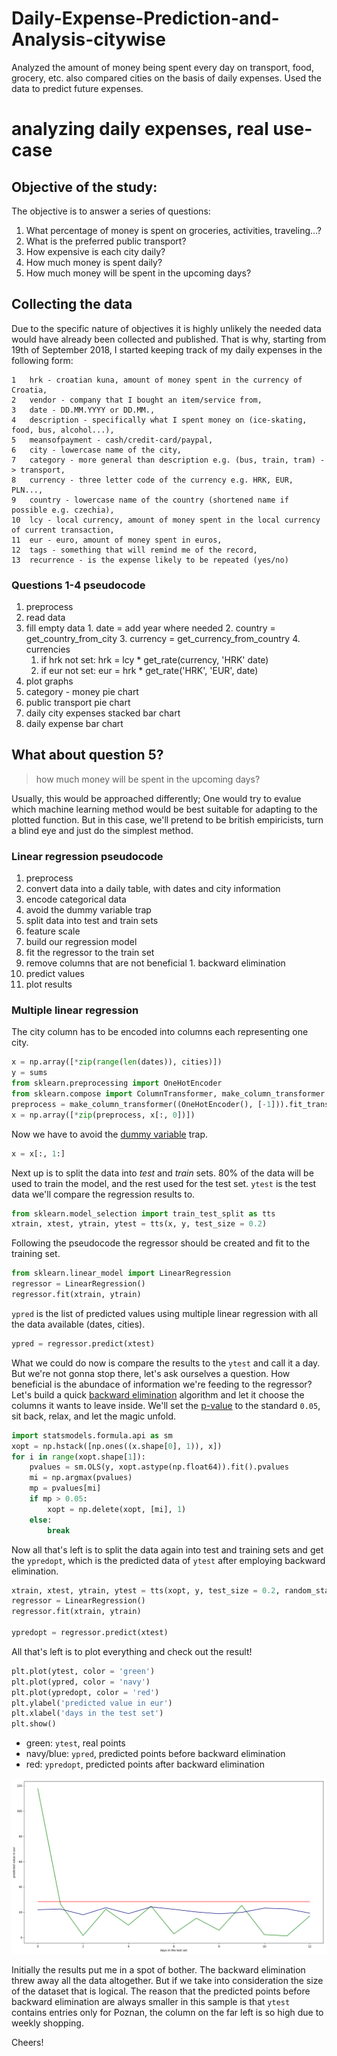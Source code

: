 # Daily-Expense-Prediction-and-Analysis-citywise
Analyzed the amount of money being spent every day on transport, food, grocery, etc. also compared cities on the basis of daily expenses. Used the data to predict future expenses. 
# analyzing daily expenses, real use-case


## Objective of the study:

The objective is to answer a series of questions:

1. What percentage of money is spent on groceries, activities, traveling...?
2. What is the preferred public transport?
3. How expensive is each city daily?
4. How much money is spent daily?
5. How much money will be spent in the upcoming days?

## Collecting the data

Due to the specific nature of objectives it is highly unlikely the needed data would have already been collected and published.
That is why, starting from 19th of September 2018, I started keeping track of my daily expenses in the following form:
```
1   hrk - croatian kuna, amount of money spent in the currency of Croatia,
2   vendor - company that I bought an item/service from,
3   date - DD.MM.YYYY or DD.MM.,
4   description - specifically what I spent money on (ice-skating, food, bus, alcohol...),
5   meansofpayment - cash/credit-card/paypal,
6   city - lowercase name of the city,
7   category - more general than description e.g. (bus, train, tram) -> transport,
8   currency - three letter code of the currency e.g. HRK, EUR, PLN...,
9   country - lowercase name of the country (shortened name if possible e.g. czechia),
10  lcy - local currency, amount of money spent in the local currency of current transaction,
11  eur - euro, amount of money spent in euros,
12  tags - something that will remind me of the record,
13  recurrence - is the expense likely to be repeated (yes/no)
```

### Questions 1-4 pseudocode

1. preprocess
  1. read data
  2. fill empty data
    1. date = add year where needed
    2. country = get_country_from_city
    3. currency = get_currency_from_country
    4. currencies
      1. if hrk not set: hrk = lcy * get_rate(currency, 'HRK' date)
      2. if eur not set: eur = hrk * get_rate('HRK', 'EUR', date)
2. plot graphs
  1. category - money pie chart
  2. public transport pie chart
  3. daily city expenses stacked bar chart
  4. daily expense bar chart

## What about question 5?

> how much money will be spent in the upcoming days?

Usually, this would be approached differently;
One would try to evalue which machine learning method would be best suitable for adapting to the plotted function.
But in this case, we'll pretend to be british empiricists, turn a blind eye and just do the simplest method.

### Linear regression pseudocode

1. preprocess
  1. convert data into a daily table, with dates and city information
  2. encode categorical data
  3. avoid the dummy variable trap
  4. split data into test and train sets
  5. feature scale
2. build our regression model
  1. fit the regressor to the train set
  2. remove columns that are not beneficial
    1. backward elimination
  3. predict values
3. plot results

### Multiple linear regression

The city column has to be encoded into <n> columns each representing one city.

```python
x = np.array([*zip(range(len(dates)), cities)])
y = sums
from sklearn.preprocessing import OneHotEncoder
from sklearn.compose import ColumnTransformer, make_column_transformer
preprocess = make_column_transformer((OneHotEncoder(), [-1])).fit_transform(x)
x = np.array([*zip(preprocess, x[:, 0])])
```

Now we have to avoid the
[dummy variable](https://en.wikipedia.org/wiki/Dummy_variable_(statistics)) trap.

```python
x = x[:, 1:]
```

Next up is to split the data into *test* and *train* sets.
80% of the data will be used to train the model, and the rest used for the test set.
`ytest` is the test data we'll compare the regression results to.

```python
from sklearn.model_selection import train_test_split as tts
xtrain, xtest, ytrain, ytest = tts(x, y, test_size = 0.2)
```

Following the pseudocode the regressor should be created and fit to the training set.

```python
from sklearn.linear_model import LinearRegression
regressor = LinearRegression()
regressor.fit(xtrain, ytrain)
```

`ypred` is the list of predicted values using multiple linear regression with
all the data available (dates, cities).

```python
ypred = regressor.predict(xtest)
```

What we could do now is compare the results to the `ytest` and call it a day.
But we're not gonna stop there, let's ask ourselves a question.
How beneficial is the abundace of information we're feeding to the regressor?
Let's build a quick
[backward elimination](https://en.wikipedia.org/wiki/Stepwise_regression#Main_approaches)
algorithm and let it choose the columns it wants to leave inside.
We'll set the [p-value](https://en.wikipedia.org/wiki/P-value)
to the standard `0.05`, sit back, relax, and let the magic unfold.

```python
import statsmodels.formula.api as sm
xopt = np.hstack([np.ones((x.shape[0], 1)), x])
for i in range(xopt.shape[1]):
    pvalues = sm.OLS(y, xopt.astype(np.float64)).fit().pvalues
    mi = np.argmax(pvalues)
    mp = pvalues[mi]
    if mp > 0.05:
        xopt = np.delete(xopt, [mi], 1)
    else:
        break
```

Now all that's left is to split the data again into test and training sets
and get the `ypredopt`, which is the predicted data of `ytest` after employing
backward elimination.

```python
xtrain, xtest, ytrain, ytest = tts(xopt, y, test_size = 0.2, random_state = 0)
regressor = LinearRegression()
regressor.fit(xtrain, ytrain)

ypredopt = regressor.predict(xtest)
```

All that's left is to plot everything and check out the result!

```python
plt.plot(ytest, color = 'green')
plt.plot(ypred, color = 'navy')
plt.plot(ypredopt, color = 'red')
plt.ylabel('predicted value in eur')
plt.xlabel('days in the test set')
plt.show()
```

- green: `ytest`, real points
- navy/blue: `ypred`, predicted points before backward elimination
- red: `ypredopt`, predicted points after backward elimination

![regression](./img/linear_regression.png)

Initially the results put me in a spot of bother.
The backward elimination threw away all the data altogether.
But if we take into consideration the size of the dataset that is logical.
The reason that the predicted points before backward elimination are always
smaller in this sample is that `ytest` contains entries only for Poznan, the
column on the far left is so high due to weekly shopping.


Cheers!
